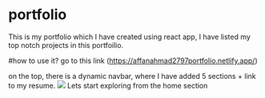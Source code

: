 # portfolio
This is my portfolio which I have created using react app, I have listed my top notch projects in this portfoilio.

#how to use it?
go to this link (https://affanahmad2797portfolio.netlify.app/)

on the top, there is a dynamic navbar, where I have added 5 sections + link to my resume. 
<img src = "![cv](https://user-images.githubusercontent.com/96197969/185970654-b32986fa-4606-42f3-822f-3a5ecb22975b.jpg)"/>
Lets start exploring from the home section

